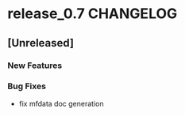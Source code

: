 # release_0.7 CHANGELOG


## [Unreleased]

### New Features


### Bug Fixes
- fix mfdata doc generation





